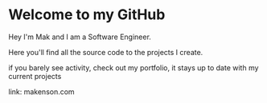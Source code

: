 # Welcome to my GitHub

Hey I'm Mak and I am a Software Engineer.

Here you'll find all the source code to the projects I create. 

if you barely see activity, check out my portfolio, it stays up to date with my current projects

link: makenson.com
